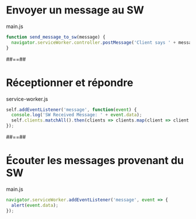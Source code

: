 <!-- .slide: class="with-code" -->

# Envoyer un message au SW

main.js

```javascript
function send_message_to_sw(message) {
  navigator.serviceWorker.controller.postMessage('Client says ' + message);
}
```

<!-- .element: class="big-code" -->

##==##

<!-- .slide: class="with-code" -->

# Réceptionner et répondre

service-worker.js

```javascript
self.addEventListener('message', function(event) {
  console.log('SW Received Message: ' + event.data);
  self.clients.matchAll().then(clients => clients.map(client => client.postMessage('Hello All !')));
});
```

<!-- .element: class="big-code" -->

##==##

<!-- .slide: class="with-code" -->

# Écouter les messages provenant du SW

main.js

```javascript
navigator.serviceWorker.addEventListener('message', event => {
  alert(event.data);
});
```

<!-- .element: class="big-code" -->
